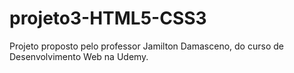 # projeto3-HTML5-CSS3
Projeto proposto pelo professor Jamilton Damasceno, do curso de Desenvolvimento Web na Udemy.

